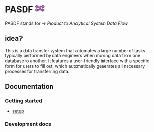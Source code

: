 PASDF <img src="docs/images/flow.png" alt="flow" width="30" height="26.9" />
======

PASDF stands for → *Product to Analytical System Data Flow*

idea❔
-----
This is a data transfer system that automates a large number of tasks typically performed by data engineers when moving data from one database to another. It features a user-friendly interface with a specific form for users to fill out, which automatically generates all necessary processes for transferring data.

Documentation
-------------

### Getting started

- [setup](docs/getting_started/setup.md)

### Development docs
